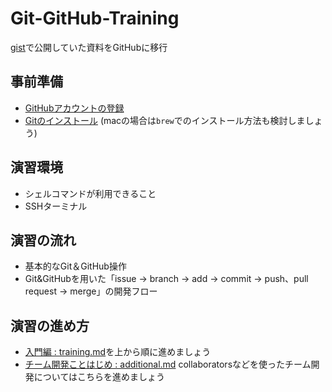 # Git-GitHub-Training
[gist](https://gist.github.com/hironomiu/680fd4ba07414960e9bcaa0cc4ff9a75)で公開していた資料をGitHubに移行

## 事前準備
- [GitHubアカウントの登録](https://github.com/)
- [Gitのインストール](https://git-scm.com/book/ja/v2/%E4%BD%BF%E3%81%84%E5%A7%8B%E3%82%81%E3%82%8B-Git%E3%81%AE%E3%82%A4%E3%83%B3%E3%82%B9%E3%83%88%E3%83%BC%E3%83%AB)
(macの場合は`brew`でのインストール方法も検討しましょう)

## 演習環境
- シェルコマンドが利用できること
- SSHターミナル

## 演習の流れ
- 基本的なGit＆GitHub操作
- Git&GitHubを用いた「issue -> branch -> add -> commit -> push、pull request -> merge」の開発フロー

## 演習の進め方
- [入門編 : training.md](./training.md)を上から順に進めましょう
- [チーム開発ことはじめ : additional.md](additional.md) collaboratorsなどを使ったチーム開発についてはこちらを進めましょう
